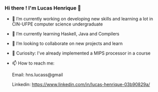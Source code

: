    ### Hi there ! I'm Lucas Henrique 👋 

<!--
**lucashnss/lucashnss** is a ✨ _special_ ✨ repository because its `README.md` (this file) appears on your GitHub profile.

Here are some ideas to get you started:
-->
- 🔭 I’m currently working on developing new skills and learning a lot in CIN-UFPE computer science undergraduate
-  🌱 I’m currently learning Haskell, Java and Compilers
- 👯 I’m looking to collaborate on new projects and learn
- 🤔 Curiosity: I've already implemented a MIPS processor in a course
- 📫 How to reach me:
  
  Email: hns.lucass@gmail
  
  Linkedin: https://www.linkedin.com/in/lucas-henrique-03b90829a/
